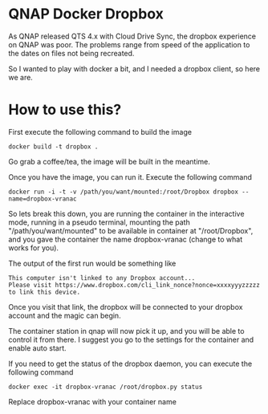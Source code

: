 QNAP Docker Dropbox
===================

As QNAP released QTS 4.x with Cloud Drive Sync, the dropbox experience on QNAP was poor.
The problems range from speed of the application to the dates on files not being recreated.

So I wanted to play with docker a bit, and I needed a dropbox client, so here we are.

How to use this?
================

First execute the following command to build the image

```
docker build -t dropbox .
```

Go grab a coffee/tea, the image will be built in the meantime.

Once you have the image, you can run it. Execute the following command

```
docker run -i -t -v /path/you/want/mounted:/root/Dropbox dropbox --name=dropbox-vranac
```

So lets break this down, you are running the container in the interactive mode,
running in a pseudo terminal, mounting the path "/path/you/want/mounted" to
be available in container at "/root/Dropbox", and you gave the container the name
dropbox-vranac (change to what works for you).

The output of the first run would be something like

```
This computer isn't linked to any Dropbox account...
Please visit https://www.dropbox.com/cli_link_nonce?nonce=xxxxyyyzzzzz to link this device.
```

Once you visit that link, the dropbox will be connected to your dropbox account and the magic can begin.

The container station in qnap will now pick it up, and you will be able to control it from there.
I suggest you go to the settings for the container and enable auto start.

If you need to get the status of the dropbox daemon, you can execute the following command

```
docker exec -it dropbox-vranac /root/dropbox.py status
```

Replace dropbox-vranac with your container name